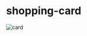 # shopping-card

![card](https://user-images.githubusercontent.com/100520066/202009896-2114be4f-5062-4fbc-8bb5-dbfe8d07eac3.png)
